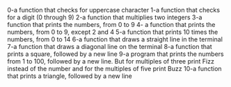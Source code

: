 0-a function that checks for uppercase character
1-a function that checks for a digit (0 through 9)
2-a function that multiplies two integers
3-a function that prints the numbers, from 0 to 9
4- a function that prints the numbers, from 0 to 9, except 2 and 4
5-a function that prints 10 times the numbers, from 0 to 14
6-a function that draws a straight line in the terminal
7-a function that draws a diagonal line on the terminal
8-a function that prints a square, followed by a new line
9-a program that prints the numbers from 1 to 100, followed by a new line. But for multiples of three print Fizz instead of the number and for the multiples of five print Buzz
10-a function that prints a triangle, followed by a new line
